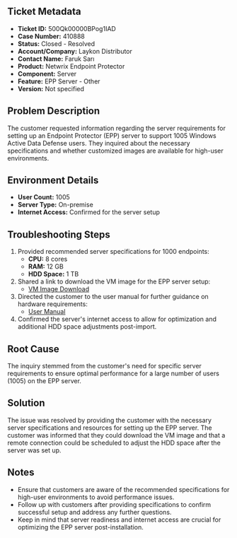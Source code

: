 ## Ticket Metadata
- **Ticket ID:** 500Qk00000BPog1IAD
- **Case Number:** 410888
- **Status:** Closed - Resolved
- **Account/Company:** Laykon Distributor
- **Contact Name:** Faruk Sarı
- **Product:** Netwrix Endpoint Protector
- **Component:** Server
- **Feature:** EPP Server - Other
- **Version:** Not specified

## Problem Description
The customer requested information regarding the server requirements for setting up an Endpoint Protector (EPP) server to support 1005 Windows Active Data Defense users. They inquired about the necessary specifications and whether customized images are available for high-user environments.

## Environment Details
- **User Count:** 1005
- **Server Type:** On-premise
- **Internet Access:** Confirmed for the server setup

## Troubleshooting Steps
1. Provided recommended server specifications for 1000 endpoints:
   - **CPU:** 8 cores
   - **RAM:** 12 GB
   - **HDD Space:** 1 TB
2. Shared a link to download the VM image for the EPP server setup: 
   - [VM Image Download](https://www.endpointprotector.com/epp/virtual-app-email)
3. Directed the customer to the user manual for further guidance on hardware requirements:
   - [User Manual](https://helpcenter.netwrix.com/bundle/EndpointProtector_5.9.3/page/Content/EndpointProtector/Install/VirtualHardware.htm)
4. Confirmed the server's internet access to allow for optimization and additional HDD space adjustments post-import.

## Root Cause
The inquiry stemmed from the customer's need for specific server requirements to ensure optimal performance for a large number of users (1005) on the EPP server.

## Solution
The issue was resolved by providing the customer with the necessary server specifications and resources for setting up the EPP server. The customer was informed that they could download the VM image and that a remote connection could be scheduled to adjust the HDD space after the server was set up.

## Notes
- Ensure that customers are aware of the recommended specifications for high-user environments to avoid performance issues.
- Follow up with customers after providing specifications to confirm successful setup and address any further questions.
- Keep in mind that server readiness and internet access are crucial for optimizing the EPP server post-installation.